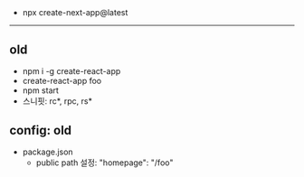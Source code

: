 
##
* npx create-next-app@latest


---

## old
* npm i -g create-react-app
* create-react-app foo
* npm start
* 스니핏: rc*, rpc, rs*

## config: old
* package.json
    * public path 설정: "homepage": "/foo"
